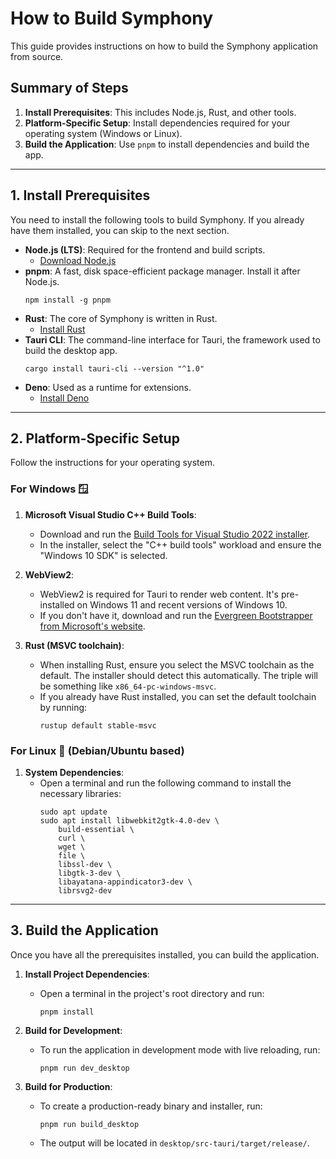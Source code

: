 # How to Build Symphony

This guide provides instructions on how to build the Symphony application from source.

## Summary of Steps

1.  **Install Prerequisites**: This includes Node.js, Rust, and other tools.
2.  **Platform-Specific Setup**: Install dependencies required for your operating system (Windows or Linux).
3.  **Build the Application**: Use `pnpm` to install dependencies and build the app.

---

## 1. Install Prerequisites

You need to install the following tools to build Symphony. If you already have them installed, you can skip to the next section.

-   **Node.js (LTS)**: Required for the frontend and build scripts.
    -   [Download Node.js](https://nodejs.org/)
-   **pnpm**: A fast, disk space-efficient package manager. Install it after Node.js.
    ```shell
    npm install -g pnpm
    ```
-   **Rust**: The core of Symphony is written in Rust.
    -   [Install Rust](https://www.rust-lang.org/tools/install)
-   **Tauri CLI**: The command-line interface for Tauri, the framework used to build the desktop app.
    ```shell
    cargo install tauri-cli --version "^1.0"
    ```
-   **Deno**: Used as a runtime for extensions.
    -   [Install Deno](https://deno.land/#installation)

---

## 2. Platform-Specific Setup

Follow the instructions for your operating system.

### For Windows 🪟

1.  **Microsoft Visual Studio C++ Build Tools**:
    -   Download and run the [Build Tools for Visual Studio 2022 installer](https://visualstudio.microsoft.com/visual-studio-build-tools/).
    -   In the installer, select the "C++ build tools" workload and ensure the "Windows 10 SDK" is selected.

2.  **WebView2**:
    -   WebView2 is required for Tauri to render web content. It's pre-installed on Windows 11 and recent versions of Windows 10.
    -   If you don't have it, download and run the [Evergreen Bootstrapper from Microsoft's website](https://developer.microsoft.com/en-us/microsoft-edge/webview2/#download-section).

3.  **Rust (MSVC toolchain)**:
    -   When installing Rust, ensure you select the MSVC toolchain as the default. The installer should detect this automatically. The triple will be something like `x86_64-pc-windows-msvc`.
    -   If you already have Rust installed, you can set the default toolchain by running:
        ```shell
        rustup default stable-msvc
        ```

### For Linux 🐧 (Debian/Ubuntu based)

1.  **System Dependencies**:
    -   Open a terminal and run the following command to install the necessary libraries:
        ```shell
        sudo apt update
        sudo apt install libwebkit2gtk-4.0-dev \
            build-essential \
            curl \
            wget \
            file \
            libssl-dev \
            libgtk-3-dev \
            libayatana-appindicator3-dev \
            librsvg2-dev
        ```

---

## 3. Build the Application

Once you have all the prerequisites installed, you can build the application.

1.  **Install Project Dependencies**:
    -   Open a terminal in the project's root directory and run:
        ```shell
        pnpm install
        ```

2.  **Build for Development**:
    -   To run the application in development mode with live reloading, run:
        ```shell
        pnpm run dev_desktop
        ```

3.  **Build for Production**:
    -   To create a production-ready binary and installer, run:
        ```shell
        pnpm run build_desktop
        ```
    -   The output will be located in `desktop/src-tauri/target/release/`. 